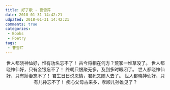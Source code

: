 ```yaml
---
title: 好了歌 - 曹雪芹
date: 2018-01-31 14:42:21
udpated: 2018-01-31 14:42:21
comments: true
categories:
 - Books
 - Poetry
tags:
 - 曹雪芹
---
```


<center>
世人都晓神仙好，惟有功名忘不了！
古今将相在何方？荒冢一堆草没了。
世人都晓神仙好，只有金银忘不了！
终朝只恨聚无多，及到多时眼闭了。
世人都晓神仙好，只有娇妻忘不了！
君生日日说恩情，君死又随人去了。
世人都晓神仙好，只有儿孙忘不了！
痴心父母古来多，孝顺儿孙谁见了？
</center>
